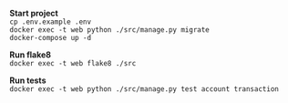 **Start project**  
`cp .env.example .env`  
`docker exec -t web python ./src/manage.py migrate`  
`docker-compose up -d`  

**Run flake8**  
`docker exec -t web flake8 ./src`  

**Run tests**  
`docker exec -t web python ./src/manage.py test account transaction`


